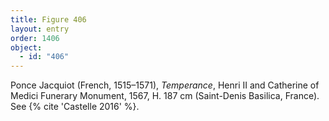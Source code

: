 ```yaml
---
title: Figure 406
layout: entry
order: 1406
object:
  - id: "406"
---
```


Ponce Jacquiot (French, 1515–1571), *Temperance*, Henri II and Catherine of Medici Funerary Monument, 1567, H. 187 cm (Saint-Denis Basilica, France). See {% cite 'Castelle 2016' %}.
